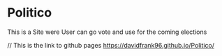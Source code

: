 # Politico
This is a Site were User can go vote and use for the coming elections

// This is the link to github pages
https://davidfrank96.github.io/Politico/
